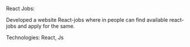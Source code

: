  React Jobs:

Developed a website React-jobs  where in people can find available react-jobs and apply for the same.

Technologies:
React, Js
